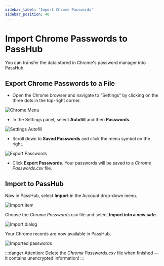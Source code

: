 ```yaml
---
sidebar_label: "Import Chrome Passwords"
sidebar_position: 40
---
```


# Import Chrome Passwords to PassHub

You can transfer the data stored in Chrome's password manager into PassHub.

## Export Chrome Passwords to a File

- Open the Chrome browser and navigate to "Settings" by clicking on the three dots in the top-right corner.

![Chrome Menu](/img/chrome-export1.png)

- In the Settings panel, select **Autofill** and then **Passwords**.

![Settings Autofill](/img/chrome-export2.png)

- Scroll down to **Saved Passwords** and click the menu symbol on the right.

![Export Passwords](/img/chrome-export3.png)

- Click **Export Passwords**. Your passwords will be saved to a _Chrome Passwords.csv_ file.

## Import to PassHub

Now in PassHub, select **Import** in the Account drop-down menu.

![Import item](/img/Import.png)

Choose the _Chrome Passwords.csv_ file and select **Import into a new safe**.

![Import dialog](/img/chrome-export4.png)

Your Chrome records are now available in PassHub.

![Imported passwords](/img/chrome-export5.png)

:::danger Attention:
Delete the _Chrome Passwords.csv_ file when finished — it contains unencrypted information!
:::

